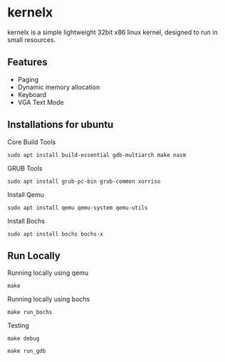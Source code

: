 # kernelx

kernelx is a simple lightweight 32bit x86 linux kernel, designed to run in small resources.

## Features

- Paging
- Dynamic memory allocation
- Keyboard
- VGA Text Mode

## Installations for ubuntu

Core Build Tools

```
sudo apt install build-essential gdb-multiarch make nasm
```

GRUB Tools

```
sudo apt install grub-pc-bin grub-common xorriso

```

Install Qemu

```
sudo apt install qemu qemu-system qemu-utils
```

Install Bochs
```
sudo apt install bochs bochs-x
```

## Run Locally

Running locally using qemu

```
make
```

Running locally using bochs
```
make run_bochs
```


Testing

```
make debug
```

```
make run_gdb
```